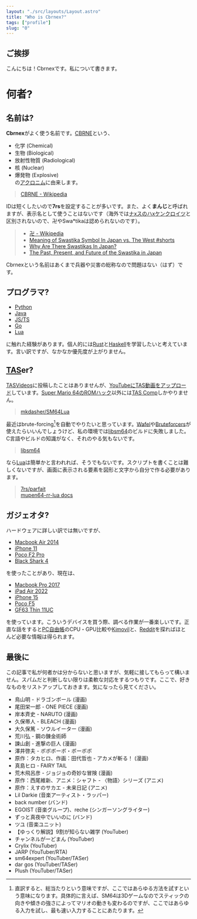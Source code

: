 ```yaml
---
layout: "./src/layouts/Layout.astro"
title: "Who is Cbrnex?"
tags: ["profile"]
slug: "0"
---
```


## ご挨拶

  こんにちは！Cbrnexです。私について書きます。  


# 何者?  

[cbrne]: https://ja.wikipedia.org/wiki/CBRNE
[acronym]: https://ja.wikipedia.org/wiki/%E9%A0%AD%E5%AD%97%E8%AA%9E  
[h-kenkreuz]: https://ja.wikipedia.org/wiki/%E3%83%8F%E3%83%BC%E3%82%B1%E3%83%B3%E3%82%AF%E3%83%AD%E3%82%A4%E3%83%84  
## 名前は?  

  **Cbrnex**がよく使う名前です。[CBRNE][cbrne]という、
  - 化学 (Chemical)  
  - 生物 (Biological)  
  - 放射性物質 (Radiological)  
  - 核 (Nuclear)  
  - 爆発物 (Explosive)  
  の[アクロニム][acronym]に由来します。  

  > [CBRNE - Wikipedia][cbrne]  

  IDは短くしたいので**7rs**を設定することが多いです。また、よく**まんじ**と呼ばれますが、表示名として使うことはないです（海外では[ナxスのハxケンクロイツ][h-kenkreuz]と区別されないので、卍やSwa*tikaは認められないのです）。  

  > - [卍 - Wikipedia](https://ja.wikipedia.org/wiki/%E5%8D%8D)  
  > - [Meaning of Swastika Symbol In Japan vs. The West #shorts](https://youtu.be/Di4pA8-gBY0)  
  > - [Why Are There Swastikas In Japan?](https://www.tofugu.com/japan/japanese-swastika/)  
  > - [The Past, Present, and Future of the Swastika in Japan](https://www.asianstudies.org/publications/eaa/archives/the-past-present-and-future-of-the-swastika-in-japan/)  

  Cbrnexという名前はあくまで兵器や災害の総称なので問題はない（はず）です。  


[python]: https://www.python.org/  
[java]: https://www.java.com/ja/  
[typescript]: https://www.typescriptlang.org/  
[go]: https://go.dev/  
[lua]: https://www.lua.org/  
[haskell]: https://www.haskell.org/  
[rust]: https://www.rust-lang.org/ja  
## プログラマ?

  - [Python][python]  
  - [Java][java]  
  - [JS/TS][typescript]  
  - [Go][go]  
  - [Lua][lua]  

  に触れた経験があります。個人的には[Rust][rust]と[Haskell][haskell]を学習したいと考えています。言い訳ですが、なかなか優先度が上がりません。  


[youtube]: https://7rs.dev/yt2  
[tasvideos]: https://tasvideos.org/  
[wiki-tas]: https://ja.wikipedia.org/wiki/TAS_(%E3%82%B2%E3%83%BC%E3%83%A0)  
[romhacking.com]: https://romhacking.com/  
[mupen64-rr-lua]: https://github.com/mkdasher/mupen64-rr-lua-  
[wafel]: https://github.com/branpk/wafel  
[libsm64]: https://github.com/libsm64/libsm64  
[sm64_bruteforcers]: https://github.com/FramePerfection/sm64_bruteforcers  
## [TAS][wiki-tas]er?

  [TASVideos][tasvideos]に投稿したことはありませんが、[YouTubeにTAS動画をアップロード][youtube]しています。[Super Mario 64のROMハック][romhacking.com]以外には[TAS Comp](https://discord.gg/sm64tas)しかやりません。  

  > [mkdasher/SM64Lua](https://github.com/mkdasher/SM64Lua)  

  最近はbrute-forcing[^brute-forcing]を自動でやりたいと思っています。[Wafel][wafel]や[Bruteforcers][sm64_bruteforcers]が使えたらいいんでしょうけど、私の環境では[libsm64][libsm64]のビルドに失敗しました。C言語やビルドの知識がなく、それのやる気もないです。  

  > [libsm64][libsm64]  

  なら[Lua][lua]は簡単かと言われれば、そうでもないです。スクリプトを書くことは難しくないですが、画面に表示される要素を図形と文字から自分で作る必要があります。  

  > [7rs/parfait](https://github.com/7rs/parfait)  
  > [mupen64-rr-lua docs](https://wade7wastaken.github.io/MupenLuaDoc/)  

[^brute-forcing]: 直訳すると、総当たりという意味ですが、ここではあらゆる方法を試すという意味になります。具体的に言えば、SM64は3Dゲームなのでスティックの向きや傾きの強さによってマリオの動きも変わるのですが、ここではあらゆる入力を試し、最も速い入力することにあたります。  


[iphone11]: https://support.apple.com/kb/SP804  
[macbook-air-2014]: https://support.apple.com/kb/sp700  
[poco-f2-pro]: https://www.po.co/global/poco-f2-pro/  
[black-shark-4]: https://www.kimovil.com/en/where-to-buy-black-shark-4  
[macbook-pro-2017]: https://support.apple.com/kb/SP754  
[ipad-air-2022]: https://support.apple.com/kb/SP866  
[iphone15]: https://support.apple.com/kb/SP901  
[poco-f5]: https://www.po.co/global/product/poco-f5  
[gf63]: https://jp.msi.com/Laptop/GF63-Thin-11UX  
[pcfreebook]: https://pcfreebook.com/  
[kimovil]: https://www.kimovil.com/en/  
[reddit]: https://www.reddit.com/  
## ガジェオタ?  

  ハードウェアに詳しい訳では無いですが、  

  - [Macbook Air 2014][macbook-air-2014]  
  - [iPhone 11][iphone11]  
  - [Poco F2 Pro][poco-f2-pro]  
  - [Black Shark 4][black-shark-4]  
  
  を使ったことがあり、現在は、  

  - [Macbook Pro 2017][macbook-pro-2017]  
  - [iPad Air 2022][ipad-air-2022]  
  - [iPhone 15][iphone15]  
  - [Poco F5][poco-f5]  
  - [GF63 Thin 11UC][gf63]  
  
  を使っています。こういうデバイスを買う際、調べる作業が一番楽しいです。正直な話をすると[PC自由帳][pcfreebook]のCPU・GPU比較や[Kimovil][kimovil]と、[Reddit][reddit]を探ればほとんど必要な情報は得られます。  


## 最後に  

  この記事で私が何者かは分からないと思いますが、気軽に接してもらって構いません。スパムだと判断しない限りは柔軟な対応をするつもりです。ここで、好きなものをリストアップしておきます。気になったら見てください。  

  - 鳥山明 - ドラゴンボール (漫画)  
  - 尾田栄一郎 - ONE PIECE (漫画)  
  - 岸本斉史 - NARUTO (漫画)  
  - 久保帯人 - BLEACH (漫画)  
  - 大久保篤 - ソウルイーター (漫画)  
  - 荒川弘 - 鋼の錬金術師  
  - 諫山創 - 進撃の巨人 (漫画)  
  - 澤井啓夫 - ボボボーボ・ボーボボ
  - 原作：タカヒロ、作画：田代哲也 - アカメが斬る！ (漫画)  
  - 真島ヒロ - FAIRY TAIL  
  - 荒木飛呂彦 - ジョジョの奇妙な冒険 (漫画)  
  - 原作：西尾維新、アニメ：シャフト - 〈物語〉シリーズ (アニメ)  
  - 原作：えすのサカエ - 未来日記 (アニメ)  
  - Lil Darkie (音楽アーティスト・ラッパー)  
  - back number (バンド)  
  - EGOIST (音楽グループ)、reche (シンガーソングライター)  
  - ずっと真夜中でいいのに (バンド)  
  - ツユ (音楽ユニット)  
  - 【ゆっくり解説】9割が知らない雑学 (YouTuber)  
  - チャンネルがーどまん (YouTuber)  
  - Crylix (YouTuber)  
  - JARP (YouTuber/RTA)  
  - sm64expert (YouTuber/TASer)  
  - dar gos (YouTuber/TASer)  
  - Plush (YouTuber/TASer)  
